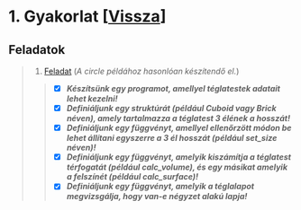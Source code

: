 # 1. Gyakorlat [[Vissza](https://github.com/OraveczJozsef/ME_BRZGJZ/tree/main/Sz%C3%A1m%C3%ADt%C3%B3g%C3%A9pi%20Grafika/Gyakorlati%20Feladatok)]
## Feladatok
> 1. [Feladat](https://github.com/OraveczJozsef/Miskolci_Egyetem/tree/main/Sz%C3%A1m%C3%ADt%C3%B3g%C3%A9pi%20Grafika/Gyakorlati%20Feladatok/1.%20Gyakorlat/1%20Feladat) (*A circle példához hasonlóan készítendő el.*)
> > - [x] ***Készítsünk egy programot, amellyel téglatestek adatait lehet kezelni!***
> > - [x] ***Definiáljunk egy struktúrát (például Cuboid vagy Brick néven), amely tartalmazza a téglatest 3 élének a hosszát!***
> > - [x] ***Definiáljunk egy függvényt, amellyel ellenőrzött módon be lehet állítani egyszerre a 3 él hosszát (például set_size néven)!***
> > - [x] ***Definiáljunk egy függvényt, amelyik kiszámítja a téglatest térfogatát (például calc_volume), és egy másikat amelyik a felszínét (például calc_surface)!***
> > - [x] ***Definiáljunk egy függvényt, amelyik a téglalapot megvizsgálja, hogy van-e négyzet alakú lapja!***